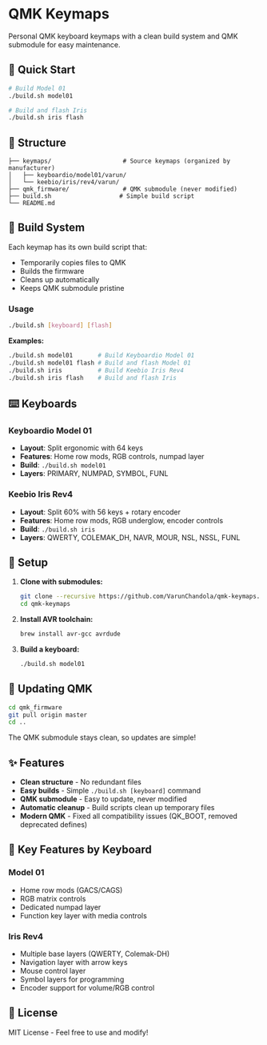 # QMK Keymaps

Personal QMK keyboard keymaps with a clean build system and QMK submodule for easy maintenance.

## 🚀 Quick Start

```bash
# Build Model 01
./build.sh model01

# Build and flash Iris
./build.sh iris flash
```

## 📁 Structure

```
├── keymaps/                    # Source keymaps (organized by manufacturer)
│   ├── keyboardio/model01/varun/
│   └── keebio/iris/rev4/varun/
├── qmk_firmware/               # QMK submodule (never modified)
├── build.sh                   # Simple build script
└── README.md
```

## 🔨 Build System

Each keymap has its own build script that:
- Temporarily copies files to QMK
- Builds the firmware
- Cleans up automatically
- Keeps QMK submodule pristine

### Usage

```bash
./build.sh [keyboard] [flash]
```

**Examples:**
```bash
./build.sh model01       # Build Keyboardio Model 01
./build.sh model01 flash # Build and flash Model 01
./build.sh iris          # Build Keebio Iris Rev4  
./build.sh iris flash    # Build and flash Iris
```

## ⌨️ Keyboards

### Keyboardio Model 01
- **Layout**: Split ergonomic with 64 keys
- **Features**: Home row mods, RGB controls, numpad layer
- **Build**: `./build.sh model01`
- **Layers**: PRIMARY, NUMPAD, SYMBOL, FUNL

### Keebio Iris Rev4
- **Layout**: Split 60% with 56 keys + rotary encoder
- **Features**: Home row mods, RGB underglow, encoder controls
- **Build**: `./build.sh iris`
- **Layers**: QWERTY, COLEMAK_DH, NAVR, MOUR, NSL, NSSL, FUNL

## 🔧 Setup

1. **Clone with submodules:**
   ```bash
   git clone --recursive https://github.com/VarunChandola/qmk-keymaps.git
   cd qmk-keymaps
   ```

2. **Install AVR toolchain:**
   ```bash
   brew install avr-gcc avrdude
   ```

3. **Build a keyboard:**
   ```bash
   ./build.sh model01
   ```

## 🔄 Updating QMK

```bash
cd qmk_firmware
git pull origin master
cd ..
```

The QMK submodule stays clean, so updates are simple!

## ✨ Features

- **Clean structure** - No redundant files
- **Easy builds** - Simple `./build.sh [keyboard]` command
- **QMK submodule** - Easy to update, never modified
- **Automatic cleanup** - Build scripts clean up temporary files
- **Modern QMK** - Fixed all compatibility issues (QK_BOOT, removed deprecated defines)

## 🎯 Key Features by Keyboard

### Model 01
- Home row mods (GACS/CAGS)
- RGB matrix controls
- Dedicated numpad layer
- Function key layer with media controls

### Iris Rev4
- Multiple base layers (QWERTY, Colemak-DH)
- Navigation layer with arrow keys
- Mouse control layer
- Symbol layers for programming
- Encoder support for volume/RGB control

## 📝 License

MIT License - Feel free to use and modify!

